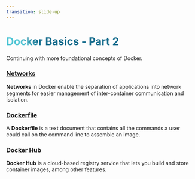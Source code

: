 ```yaml
---
transition: slide-up
---
```


# Docker Basics - Part 2

Continuing with more foundational concepts of Docker.

<v-clicks>

<v-click>

### [Networks](https://docs.docker.com/network/)

**Networks** in Docker enable the separation of applications into network segments for easier management of inter-container communication and isolation.

</v-click>

<v-click>

### [Dockerfile](https://docs.docker.com/engine/reference/builder/)

A **Dockerfile** is a text document that contains all the commands a user could call on the command line to assemble an image.

</v-click>

<v-click>

### [Docker Hub](https://hub.docker.com/)

**Docker Hub** is a cloud-based registry service that lets you build and store container images, among other features.

</v-click>

</v-clicks>

<style>
h1 {
  background-color: #2B90B6;
  background-image: linear-gradient(45deg, #4EC5D4 10%, #146b8c 20%);
  background-size: 100%;
  -webkit-background-clip: text;
  -moz-background-clip: text;
  -webkit-text-fill-color: transparent;
  -moz-text-fill-color: transparent;
}
</style>
